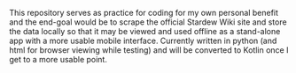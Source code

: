 This repository serves as practice for coding for my own personal benefit and the end-goal would be to scrape the official Stardew Wiki site and store the data locally so that it may be viewed and used offline as a stand-alone app with a more usable mobile interface.  Currently written in python (and html for browser viewing while testing) and will be converted to Kotlin once I get to a more usable point.
